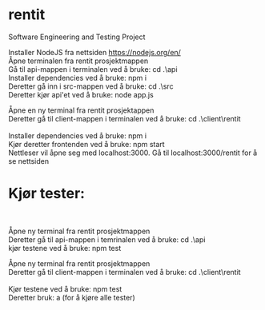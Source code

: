 # rentit
Software Engineering and Testing Project

Installer NodeJS fra nettsiden https://nodejs.org/en/
<br>
Åpne terminalen fra rentit prosjektmappen
<br>
Gå til api-mappen i terminalen ved å bruke: cd .\api
<br>
Installer dependencies ved å bruke: npm i
<br>
Deretter gå inn i src-mappen ved å bruke: cd .\src
<br>
Deretter kjør api'et ved å bruke: node app.js
<br>

Åpne en ny terminal fra rentit prosjektappen
<br>
Deretter gå til client-mappen i terminalen ved å bruke: cd .\client\rentit\
<br>
Installer dependencies ved å bruke: npm i
<br>
Kjør deretter frontenden ved å bruke: npm start
<br>
Nettleser vil åpne seg med localhost:3000. Gå til localhost:3000/rentit for å se nettsiden

# Kjør tester:
<br>

Åpne ny terminal fra rentit prosjektmappen
<br>
Deretter gå til api-mappen i temrinalen ved å bruke: cd .\api
<br>
kjør testene ved å bruke: npm test
<br>

Åpne ny terminal fra rentit prosjektmappen
<br>
Deretter gå til client-mappen i terminalen ved å bruke: cd .\client\rentit\
<br>
Kjør testene ved å bruke: npm test
<br>
Deretter bruk: a (for å kjøre alle tester)
